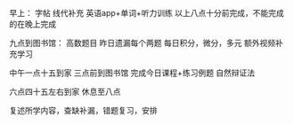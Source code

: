 早上：
	字帖
	线代补充
	英语app+单词+听力训练
以上八点十分前完成，不能完成的在晚上完成

九点到图书馆：
高数题目
昨日遗漏每个两题
每日积分，微分，多元
额外视频补充学习

中午一点十五到家
三点前到图书馆
完成今日课程+练习例题
自然辩证法

六点四十五左右到家
休息至八点

复述所学内容，查缺补漏，错题复习，安排